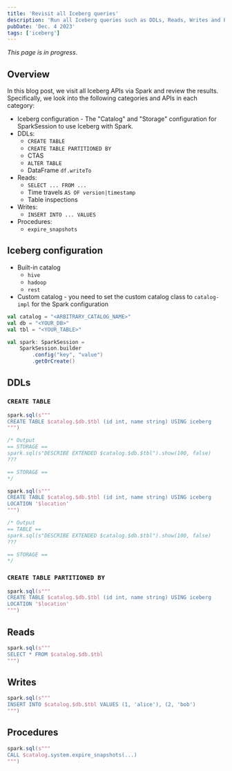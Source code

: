 ```yaml
---
title: 'Revisit all Iceberg queries'
description: 'Run all Iceberg queries such as DDLs, Reads, Writes and Procedures and review the results'
pubDate: 'Dec. 4 2023'
tags: ['iceberg']
---
```


*This page is in progress*.

## Overview

In this blog post, we visit all Iceberg APIs via Spark and review the results. Specifically, we look into the following categories and APIs in each category:

* Iceberg configuration - The "Catalog" and "Storage" configuration for SparkSession to use Iceberg with Spark.
* DDLs:
    * `CREATE TABLE`
    * `CREATE TABLE PARTITIONED BY`
    * CTAS
    * `ALTER TABLE`
    * DataFrame `df.writeTo`
* Reads:
    * `SELECT ... FROM ...`
    * Time travels `AS OF version|timestamp`
    * Table inspections
* Writes:
    * `INSERT INTO ... VALUES`
* Procedures:
    * `expire_snapshots`

## Iceberg configuration

* Built-in catalog
    * `hive`
    * `hadoop`
    * `rest`
* Custom catalog - you need to set the custom catalog class to `catalog-impl` for the Spark configuration

```scala
val catalog = "<ARBITRARY_CATALOG_NAME>"
val db = "<YOUR_DB>"
val tbl = "<YOUR_TABLE>"

val spark: SparkSession = 
    SparkSession.builder
        .config("key", "value")
        .getOrCreate()
```



## DDLs
### `CREATE TABLE`

```scala
spark.sql(s"""
CREATE TABLE $catalog.$db.$tbl (id int, name string) USING iceberg
""")

/* Output
== STORAGE ==
spark.sql(s"DESCRIBE EXTENDED $catalog.$db.$tbl").show(100, false)
???

== STORAGE ==
*/
```

```scala
spark.sql(s"""
CREATE TABLE $catalog.$db.$tbl (id int, name string) USING iceberg
LOCATION '$location'
""")

/* Output
== TABLE ==
spark.sql(s"DESCRIBE EXTENDED $catalog.$db.$tbl").show(100, false)
???

== STORAGE ==
*/
```

### `CREATE TABLE PARTITIONED BY`

```scala
spark.sql(s"""
CREATE TABLE $catalog.$db.$tbl (id int, name string) USING iceberg
LOCATION '$location'
""")
```


## Reads

```scala
spark.sql(s"""
SELECT * FROM $catalog.$db.$tbl
""")
```


## Writes


```scala
spark.sql(s"""
INSERT INTO $catalog.$db.$tbl VALUES (1, 'alice'), (2, 'bob')
""")
```

## Procedures

```scala
spark.sql(s"""
CALL $catalog.system.expire_snapshots(...)
""")
```